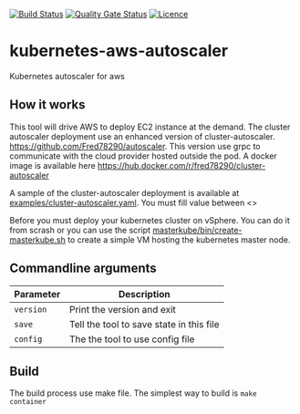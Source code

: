 [![Build Status](https://travis-ci.org/Fred78290/kubernetes-aws-autoscaler.svg?branch=cluster-autoscaler-release-1.15)](https://travis-ci.org/Fred78290/kubernetes-aws-autoscaler) [![Quality Gate Status](https://sonarcloud.io/api/project_badges/measure?project=Fred78290_kubernetes-aws-autoscaler&metric=alert_status)](https://sonarcloud.io/dashboard?id=Fred78290_kubernetes-aws-autoscaler) [![Licence](https://img.shields.io/hexpm/l/plug.svg)](https://github.com/Fred78290/kubernetes-aws-autoscaler/blob/master/LICENSE)


# kubernetes-aws-autoscaler

Kubernetes autoscaler for aws

## How it works

This tool will drive AWS to deploy EC2 instance at the demand. The cluster autoscaler deployment use an enhanced version of cluster-autoscaler. https://github.com/Fred78290/autoscaler. This version use grpc to communicate with the cloud provider hosted outside the pod. A docker image is available here https://hub.docker.com/r/fred78290/cluster-autoscaler

A sample of the cluster-autoscaler deployment is available at [examples/cluster-autoscaler.yaml](./examples/cluster-autoscaler.yaml). You must fill value between <>

Before you must deploy your kubernetes cluster on vSphere. You can do it from scrash or you can use the script [masterkube/bin/create-masterkube.sh](./masterkube/bin/create-masterkube.sh) to create a simple VM hosting the kubernetes master node.

## Commandline arguments

| Parameter | Description |
| --- | --- |
| `version` | Print the version and exit  |
| `save`  | Tell the tool to save state in this file  |
| `config`  |The the tool to use config file |

## Build

The build process use make file. The simplest way to build is `make container`
